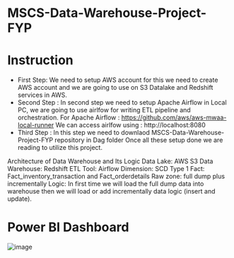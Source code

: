 # MSCS-Data-Warehouse-Project-FYP
# Instruction
* First Step: We need to setup AWS account for this we need to create AWS account and we are going to use on S3 Datalake and Redshift services in AWS.
* Second Step : In second step we need to setup Apache Airflow in Local PC, we are going to use airlfow for writing ETL pipeline and orchestration.
For Apache Airflow : https://github.com/aws/aws-mwaa-local-runner
We can access airlfow using : http://localhost:8080
* Third Step : In this step we need to downlaod MSCS-Data-Warehouse-Project-FYP repository in Dag folder
Once all these setup done we are reading to utilize this project.


Architecture of Data Warehouse and Its Logic Data Lake: AWS S3 Data Warehouse: Redshift ETL Tool: Airflow Dimension: SCD Type 1 Fact: Fact_inventory_transaction and Fact_orderdetails Raw zone: full dump plus incrementally Logic: In first time we will load the full dump data into warehouse then we will load or add incrementally data logic (insert and update).

# Power BI Dashboard
![image](https://github.com/user-attachments/assets/a23fbe1f-d4e0-4f1f-81b8-783e49ecc9b9)
